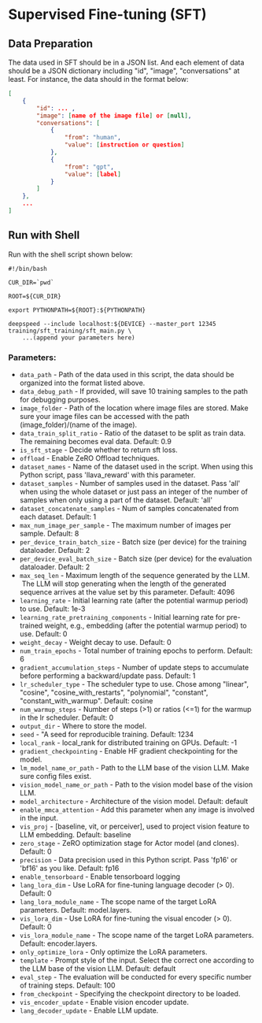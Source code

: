 
# Supervised Fine-tuning (SFT)

## Data Preparation

The data used in SFT should be in a JSON list. And each element of data should be a JSON dictionary including "id", "image", "conversations" at least. For instance, the data should in the format below:

```JSON
[
    {
        "id": ... ,
        "image": [name of the image file] or [null],
        "conversations": [
            {
                "from": "human",
                "value": [instruction or question]
            },
            {
                "from": "gpt",
                "value": [label]
            }
        ]
    },
    ... 
]
```

## Run with Shell

Run with the shell script shown below:

```Shell
#!/bin/bash

CUR_DIR=`pwd`

ROOT=${CUR_DIR}

export PYTHONPATH=${ROOT}:${PYTHONPATH}

deepspeed --include localhost:${DEVICE} --master_port 12345 training/sft_training/sft_main.py \
    ...(append your parameters here)
```
### Parameters:
* `data_path` - Path of the data used in this script, the data should be organized into the format listed above.
* `data_debug_path` - If provided, will save 10 training samples to the path for debugging purposes.
* `image_folder` - Path of the location where image files are stored. Make sure your image files can be accessed with the path (image_folder)/(name of the image).
* `data_train_split_ratio` - Ratio of the dataset to be split as train data. The remaining becomes eval data. Default: 0.9
* `is_sft_stage` - Decide whether to return sft loss. 
* `offload` - Enable ZeRO Offload techniques.
* `dataset_names` - Name of the dataset used in the script. When using this Python script, pass 'llava_reward' with this parameter.
* `dataset_samples` - Number of samples used in the dataset. Pass 'all' when using the whole dataset or just pass an integer of the number of samples when only using a part of the dataset. Default: 'all'
* `dataset_concatenate_samples` - Num of samples concatenated from each dataset. Default: 1
* `max_num_image_per_sample` - The maximum number of images per sample. Default: 8
* `per_device_train_batch_size` - Batch size (per device) for the training dataloader. Default: 2
* `per_device_eval_batch_size` - Batch size (per device) for the evaluation dataloader. Default: 2
* `max_seq_len` - Maximum length of the sequence generated by the LLM.  The LLM will stop generating when the length of the generated sequence arrives at the value set by this parameter. Default: 4096
* `learning_rate` - Initial learning rate (after the potential warmup period) to use. Default: 1e-3
* `learning_rate_pretraining_components` - Initial learning rate for pre-trained weight, e.g., embedding (after the potential warmup period) to use. Default: 0
* `weight_decay` - Weight decay to use. Default: 0
* `num_train_epochs` - Total number of training epochs to perform. Default: 6
* `gradient_accumulation_steps` - Number of update steps to accumulate before performing a backward/update pass. Default: 1
* `lr_scheduler_type` - The scheduler type to use. Chose among "linear", "cosine", "cosine_with_restarts", "polynomial", "constant", "constant_with_warmup". Default: cosine
* `num_warmup_steps` - Number of steps (>1) or ratios (<=1) for the warmup in the lr scheduler. Default: 0
* `output_dir` - Where to store the model.
* `seed` - "A seed for reproducible training. Default: 1234
* `local_rank` - local_rank for distributed training on GPUs. Default: -1
* `gradient_checkpointing` - Enable HF gradient checkpointing for the model.
* `lm_model_name_or_path` - Path to the LLM base of the vision LLM. Make sure config files exist.
* `vision_model_name_or_path` - Path to the vision model base of the vision LLM.
* `model_architecture` - Architecture of the vision model. Default: default
* `enable_mmca_attention` - Add this parameter when any image is involved in the input.
* `vis_proj` - [baseline, vit, or perceiver], used to project vision feature to LLM embedding. Default: baseline
* `zero_stage` - ZeRO optimization stage for Actor model (and clones). Default: 0
* `precision` - Data precision used in this Python script. Pass 'fp16' or 'bf16' as you like. Default: fp16
* `enable_tensorboard` - Enable tensorboard logging
* `lang_lora_dim` - Use LoRA for fine-tuning language decoder (> 0). Default: 0
* `lang_lora_module_name` - The scope name of the target LoRA parameters. Default: model.layers.
* `vis_lora_dim` - Use LoRA for fine-tuning the visual encoder (> 0). Default: 0
* `vis_lora_module_name` - The scope name of the target LoRA parameters. Default: encoder.layers.
* `only_optimize_lora` - Only optimize the LoRA parameters.
* `template` - Prompt style of the input. Select the correct one according to the LLM base of the vision LLM. Default: default
* `eval_step` - The evaluation will be conducted for every specific number of training steps. Default: 100
* `from_checkpoint` - Specifying the checkpoint directory to be loaded.
* `vis_encoder_update` - Enable vision encoder update.
* `lang_decoder_update` - Enable LLM update.